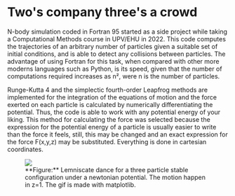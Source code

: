 # Two's company three's a crowd

N-body simulation coded in Fortran 95 started as a side project while taking a Computational Methods course in UPV/EHU in 2022. This code computes the trajectories of an arbitrary number of particles given a suitable set of initial conditions, and is able to detect any collisions between particles. The advantage of using Fortran for this task, when compared with other more moderns languages such as Python, is its speed, given that the number of computations required increases as n², were n is the number of particles.

Runge-Kutta 4 and the simplectic fourth-order Leapfrog methods are implemented for the integration of the equations of motion and the force exerted on each particle is calculated by numerically differentiating the potential. Thus, the code is able to work with any potential energy of your liking. This method for calculating the force was selected because the expression for the potential energy of a particle is usually easier to write than the force it feels, still, this may be changed and an exact expression for the force F(x,y,z) may be substituted. Everything is done in cartesian coordinates.



<figure>
   <img src="https://github.com/AsierLambarri/Two-is-company-three-is-a-crowd/assets/109964584/50e547c6-740c-4970-bdff-f37cdc44322f.gif">
   <figcaption>**Figure:** Lemniscate dance for a three particle stable configuration under a newtonian potential. The motion happen in z=1. The gif is made with matplotlib.</figcaption>
</figure>


